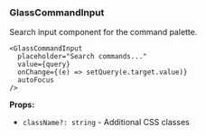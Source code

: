 ### GlassCommandInput

Search input component for the command palette.

```tsx
<GlassCommandInput
  placeholder="Search commands..."
  value={query}
  onChange={(e) => setQuery(e.target.value)}
  autoFocus
/>
```

**Props:**
- `className?: string` - Additional CSS classes
